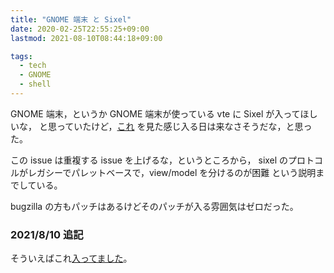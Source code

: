 ```yaml
---
title: "GNOME 端末 と Sixel"
date: 2020-02-25T22:55:25+09:00
lastmod: 2021-08-10T08:44:18+09:00

tags:
  - tech
  - GNOME
  - shell
---
```


GNOME 端末，というか GNOME 端末が使っている vte に Sixel が入ってほしいな，
と思っていたけど，[これ](https://gitlab.gnome.org/GNOME/vte/issues/165)
を見た感じ入る日は来なさそうだな，と思った。

この issue は重複する issue を上げるな，というところから，
sixel のプロトコルがレガシーでパレットベースで，view/model を分けるのが困難
という説明までしている。

bugzilla の方もパッチはあるけどそのパッチが入る雰囲気はゼロだった。

### 2021/8/10 追記

そういえばこれ[入ってました](/blog/20210803-vte-sixel/)。
